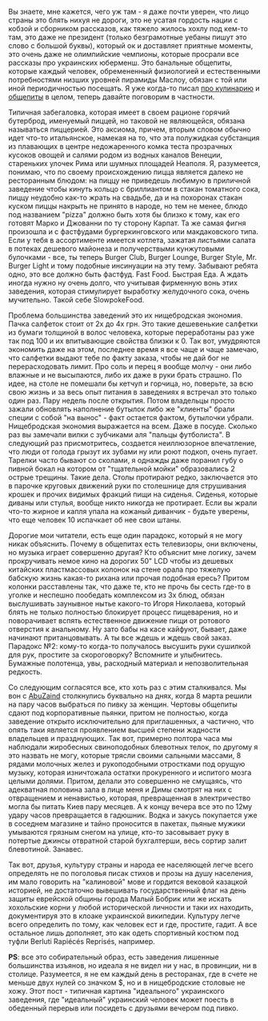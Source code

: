 Вы знаете, мне кажется, чего уж там - я даже почти уверен, что лицо страны это блять нихуя не дороги, это не усатая гордость нации с кобзой и сборником рассказов, как тяжело жилось хохлу под кем-то там, это даже не президент (только безграмотные уебаны пишут это слово с большой буквы), который ок и доставляет приятные моменты, это очень даже не олимпийские чемпионы, которые просрали все рассказы про украинских юберменш. Это банальные общепиты, которые каждый человек, обремененный физиологией и естественными потребностями низших уровней пирамиды Маслоу, обязан с той или иной периодичностью посещать. Я уже когда-то писал <a href="/blog/175.html">про кулинарию</a> и <a href="/blog/181.html">общепиты</a> в целом, теперь давайте поговорим в частности.<p></p><p>Типичная забегаловка, которая имеет в своем рационе горячий бутерброд, именуемый пиццей, но таковой не являющейся, обязана называться пиццерией. Это аксиома, причем, вторым словом обычно идет что-то итальянское, намекая на то, что эта полужидкая субстанция из плавающих в центре недожаренного комка теста прозрачных кусоков овощей и салями родом из водных каналов Венеции, стареньких улочек Рима или шумных площадей Неаполя. Я, разумеется, понимаю, что по своему происхождению пицца является далеко не ресторанным блюдом: на пиццу не приведешь любимую в приличной заведение чтобы кинуть кольцо с бриллиантом в стакан томатного сока, пиццу неудобно как-то жрать на свадьбе, да и на похоронах стакан куском пиццы накрыть не принято в народе, но тем не менее, блюдо под названием "pizza" должно быть хотя бы близко к тому, как его готовят Марко и Джованни по ту сторону Карпат. Та же самая фигня произошла и с фастфудами бургеркинговского или макдаковского типа. Если у тебя в ассортименте имеется котлета, зажатая листьями салата в потеках дешевого майонеза и получерствыми кунжутовыми булочками - все, ты теперь Burger Club, Burger Lounge, Burger Style, Mr. Burger Light и тому подобные инсинуации на эту тему. Забывают ребята одно, это все должно быть фастфуд. Fast Food. Быстрая Еда. А ждать иногда нужно ну очень долго, что учитывая фирменную вонь этих заведения, которая стимулирует выработку желудочного сока, очень мучительно. Такой себе SlowpokeFood.</p><p></p><p>Проблема большинства заведений это их нищебродская экономия. Пачка салфеток стоит от 2х до 4х грн. Это такие дешевенькие салфетки из бумаги толщиной в волос человека, которые переработаны раз уже так под 100 и их впитывающие свойства близки к 0. Так вот, умудряются экономить даже на этом, последнее время я все чаще и чаще замечаю, что салфетки выдают тебе по факту заказа, чтобы не дай бог не перерасходовать лимит. Про соль и перец я вообще молчу - они либо влажные и не высыпаются, либо их даже в руки брать страшно. По идее, на столе не помешали бы кетчуп и горчица, но, поверьте, за всю свою жизнь и за весь опыт питания в заведениях я встречал это только один раз. Пару недель после открытия. Потом владельцы просто зажали обновлять наполнение бутылок либо же "клиенты" брали специи с собой "на вынос" - факт остается фактом, бутылочки убрали. Нищебродская экономия выражается на всем. Даже в посуде. Сколько раз вы замечали вилки с зубчиками аля "пальцы футболиста". В следующий раз присмотритесь, создается неиллюзорное впечатление, что люди от голода грызут их зубами ну или роют подкоп, очень пугает. Тарелки часто бывают со сколами, я однажды даже поранил губу о пивной бокал на котором от "тщательной мойки" образовались 2 острые трещины. Такие дела. Столы протирают редко, заключается это в парочке круговых движений руки по столешнице для струшивания крошек и прочих видимых фракций пищи на сиденья. Сиденья, которые диваны или стулья, вообще никто никогда не протирает. Если вы жрали что-то жирное и капля упала на кожаный диванчик - будьте уверены, что еще человек 10 испачкает об нее свои штаны.</p><p></p><p>Дорогие мои читатели, есть еще один парадокс, который я не могу никак объяснить. Почему в общепитах есть телевизоры, они включены, но музыка играет совершенно другая? Кто объяснит мне логику, зачем прокручивать немое кино на дорогих 50" LCD чтобы из дешевых китайских пластмассовых колонок на стене орала про тяжелую бабскую жизнь какая-то рихана или прочая подобная ересь? Притом колонки расставлены так, что даже те, кто не прочь бы сесть где-то в уголке и неспешно пообедать комплексом из 3х блюд, обязан выслушивать заунывное нытье какого-то Игоря Николаева, который блять не только полностью блокирует процесс пищеварения, но и поворачивает вспять естественное движение пищи от ротового отверстия к анальному. Ну зато бабы на касе кайфуют, бывает, даже начинают пританцовывать. А ты все ждешь и ждешь свой заказ. Парадокс №2: кому-то когда-то получалось высушить руки сушилкой для рук, простите за скороговорку? Вспомните и улыбнитесь. Бумажные полотенца, увы, расходный материал и непозволительная редкость.</p><p></p><p>Со следующим согласятся все, кто хоть раз с этим сталкивался. Мы вон с <a href="http://twitter.com/abuzaind">AbuZaind</a> столкнулись буквально на днях, когда 8 марта решили на пару часов выбраться по пивку за женщин. Чертовы общепиты сдают под корпоративные пьянки, притом не полностью, когда заведение открыто исключительно для приглашенных, а частично, что опять таки является проявлением высшей степени жадности владельцев и празднующих. Так вот, примерно полтора часа мы наблюдали жиробесных свиноподобных блевотных телок, по другому я это назвать не могу, которые трясли своими сальными массами, 8 рядами молочных желез и рукоподобными отростками под орущую музыку, которая изничтожала остатки прокуренного и испитого мозга целыми долями. Притом, делали это совершенно не смущаясь, что адекватная половина зала в лице меня и Димы смотрят на них с отвращением и ненавистью, которая, превращенная в электричество могла бы питать Киев пару месяцев. А к концу вечера все это по 12му удару часов превращается в гадюшник. Водка и закусь покупается уже в соседнем магазине и тайно проносится в пакетах, пьяные мужики умываются грязным снегом на улице, кто-то засовывает руку в потертые джинсы отвратной старой бухгалтерши, весь сортир залит блевотиной. Занавес.</p><p></p><p>Так вот, друзья, культуру страны и народа ее населяющей легче всего определять не по поголовья писак стихов и прозы на душу населения, им мало говорить на "калиновой" мове и гордится вековой казацкой историей, не достаточно вывешивать государственный флаг на день защиты еврейской общины города Малый Бобрик или же искать хохольские корни у любой исторической личности и таки их находить, документируя это в клоаке украинской википедии. Культуру легче всего определить по тому, как человек ест и где, простите, гадит. А все остальное лишь дополняет, это как одеть спортивный костюм под туфли Berluti Rapiécés Reprisés, например. </p><p></p><p><strong>PS</strong>: все это собирательный образ, есть заведения лишенные большинства изъянов, но идеала я не видел ни у нас, в провинции, ни в столице. Разумеется, я не ем каждый день в ресторанах, где в счете не меньше двух нулей со значком $, но и в нищебродские столовые не хожу. Этот пост - типичная картина "идеального" украинского заведения, где "идеальный" украинский человек может поесть в обеденный перерыв или посидеть с друзьями вечером под пивко.</p>